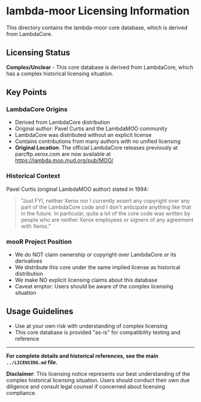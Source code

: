 # lambda-moor Licensing Information

This directory contains the lambda-moor core database, which is derived from LambdaCore.

## Licensing Status

**Complex/Unclear** - This core database is derived from LambdaCore, which has a complex historical licensing situation.

## Key Points

### LambdaCore Origins

- Derived from LambdaCore distribution
- Original author: Pavel Curtis and the LambdaMOO community
- LambdaCore was distributed without an explicit license
- Contains contributions from many authors with no unified licensing
- **Original Location**: The official LambdaCore releases previously at parcftp.xerox.com are now available
  at https://lambda.moo.mud.org/pub/MOO/

### Historical Context

Pavel Curtis (original LambdaMOO author) stated in 1994:

> "Just FYI, neither Xerox nor I currently assert any copyright over any part
> of the LambdaCore code and I don't anticipate anything like that in the
> future. In particular, quite a lot of the core code was written by people
> who are neither Xerox employees or signers of any agreement with Xerox."

### mooR Project Position

- We do NOT claim ownership or copyright over LambdaCore or its derivatives
- We distribute this core under the same implied license as historical distribution
- We make NO explicit licensing claims about this database
- Caveat emptor: Users should be aware of the complex licensing situation

## Usage Guidelines

- Use at your own risk with understanding of complex licensing
- This core database is provided "as-is" for compatibility testing and reference

---

**For complete details and historical references, see the main `../LICENSING.md` file.**

**Disclaimer**: This licensing notice represents our best understanding of the complex
historical licensing situation. Users should conduct their own due diligence and consult
legal counsel if concerned about licensing compliance.